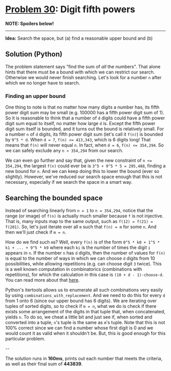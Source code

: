 # [Problem 30](http://projecteuler.net/problem=30): Digit fifth powers

**NOTE: Spoilers below!**

---

**Idea:**
Search the space, but (a) find a reasonable upper bound and (b) 

## Solution (Python)

The problem statement says "find the sum of *all* the numbers". That alone hints that there must be a bound
with which we can restrict our search. Otherwise we would never finish searching. Let's look for a number `n`
after which we no longer have to search.

### Finding an upper bound

One thing to note is that no matter how many digits a number has, its fifth power digit sum may be small (e.g. 100000
has a fifth power digit sum of 1). So it is reasonable to think that a number of `d` digits could have a fifth power
digit sum equal to itself, no matter how large `d` is. Except the fifth power digit sum itself is bounded, and it turns
out the bound is relatively small. For a number `n` of `d` digits, its fifth power digit sum (let's call it `f(n)`) is
bounded by `9^5 * d`. When `d = 7`, `f(n) <= 413,343`, which is 6 digits long! That means that `f(n)` will never equal
`n`. In fact, when `d = 6`, `f(n) <= 354,294`. So we can safely exclude any `n > 354,294` from our search.

We can even go further and say that, given the new constraint of `n <= 354,294`, the largest `f(n)` could ever be is
`3^5 + 9^5 * 5 = 295,488`, finding a new bound for `n`. And we can keep doing this to lower the bound (ever so slightly).
However, we've reduced our search space enough that this is not necessary, especially if we search the space in a smart
way.

## Searching the bounded space

Instead of searching linearly from `n = 1` to `n = 354,294`, notice that the range (or image) of `f(n)` is actually much
smaller because `f` is not injective. That is, many inputs map to the same output, such as `f(12) = f(21) = f(201)`. So,
let's just iterate over all `m` such that `f(n) = m` for some `n`. And then we'll just check if `m = n`.

How do we find such `m`s? Well, every `f(n)` is of the form `0^5 * k0 + 1^5 * k1 + ... + 9^5 * k9` where each `ki` is the
number of times the digit `i` appears in `n`. If the number `n` has `d` digits, then the number of values for `f(n)` is equal
to the number of ways in which we can choose `d` digits from 10 possibilities, while allowing repetitions (e.g. can choose
digit `3` twice). This is a well known computation in combinatorics (combinations with repetitions), for which the calculation
in this case is `(10 + d - 1)-choose-d`. You can read more about that [here](http://www.mathsisfun.com/combinatorics/combinations-permutations.html).

Python's itertools allows us to enumerate all such combinations very easily by using `combinations_with_replacement`. And we need
to do this for every `d` from 1 onto 6 (since our upper bound has 6 digits). We are iterating over tuples of sorted digits, so
to check if `m = n`, what we do is check if there exists some arrangement of the digits in that tuple that, when concatenated,
yields `n`. To do so, we cheat a little bit and just see if, when sorted and converted into a tuple, `n`'s tuple is the same as
`m`'s tuple. Note that this is not 100% correct since we can find a number whose first digit is 0 and we would count it as valid
when it shouldn't be. But, this is good enough for this particular problem.

--

The solution runs in **160ms**, prints out each number that meets the criteria, as well as their final sum of **443839**.

